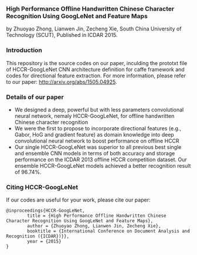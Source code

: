### High Performance Offline Handwritten Chinese Character Recognition Using GoogLeNet and Feature Maps

by Zhuoyao Zhong, Lianwen Jin, Zecheng Xie, South China University of Technology (SCUT), Published in ICDAR 2015.

### Introduction
This repository is the source codes on our paper, inculding the prototxt file of HCCR-GoogLeNet CNN architecture definition for caffe framework and codes for directional feature extraction. For more information, please refer to our paper: http://arxiv.org/abs/1505.04925.

### Details of our paper

* We designed a deep, powerful but with less parameters convolutional neural network, nemaly HCCR-GoogLeNet, for offline handwritten Chinese character recognition
* We were the first to propose to incorporate directional features (e.g., Gabor, HoG and gradient feature) as domain knowledge into deep convolutional neural network to boost performance on offline HCCR
* Our single HCCR-GoogLeNet was superior to all previous best single and ensemble CNN models in terms of both accuracy and storage performance on the ICDAR 2013 offline HCCR competition dataset. Our ensemble HCCR-GoogLeNet models achieved a better recognition result of 96.74%.

### Citing HCCR-GoogLeNet

If our codes are useful for your work, please cite our paper:
```
@inproceedings{HCCR-GoogLeNet, 
		title = {High Performance Offline Handwritten Chinese Character Recognition Using GoogLeNet and Feature Maps}, 
		author = {Zhuoyao Zhong, Lianwen Jin, Zecheng Xie}, 
		booktitle = {International Conference on Document Analysis and Recognition ({ICDAR})}}, 
		year = {2015} 
}
```
